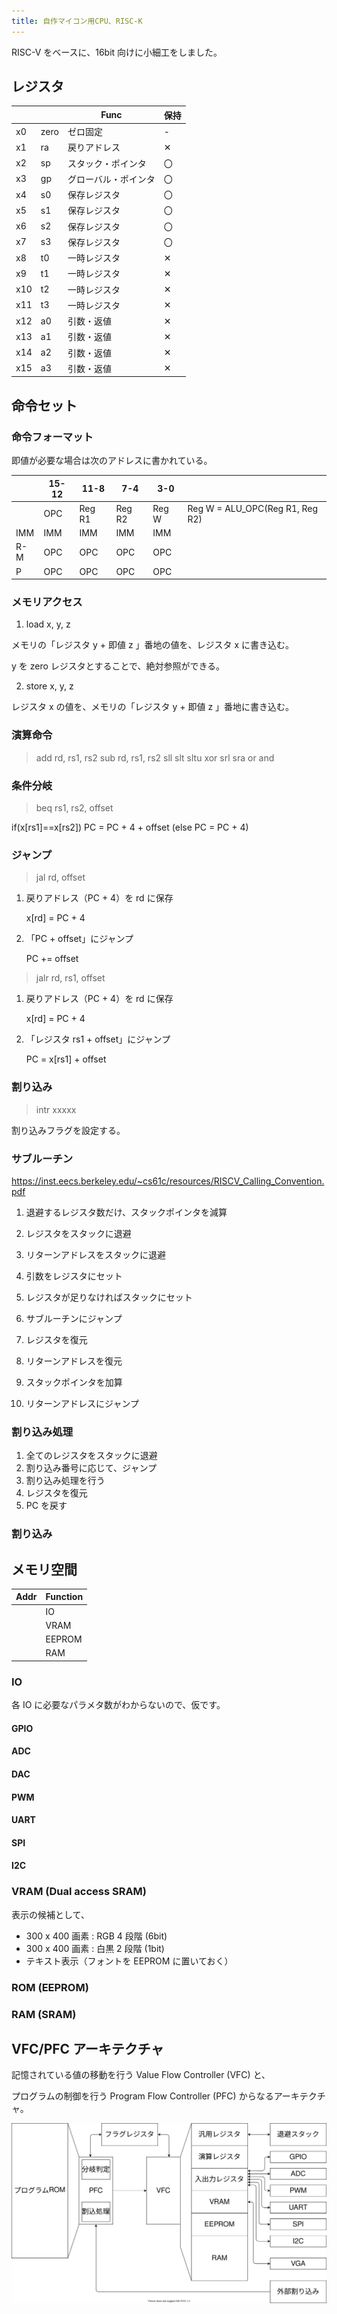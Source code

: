 ```yaml
---
title: 自作マイコン用CPU、RISC-K
---
```


RISC-V をベースに、16bit 向けに小細工をしました。

## レジスタ

|     |      | Func                 | 保持 |
| --- | ---- | -------------------- | ---- |
| x0  | zero | ゼロ固定             | -    |
| x1  | ra   | 戻りアドレス         | ✕    |
| x2  | sp   | スタック・ポインタ   | 〇   |
| x3  | gp   | グローバル・ポインタ | 〇   |
| x4  | s0   | 保存レジスタ         | 〇   |
| x5  | s1   | 保存レジスタ         | 〇   |
| x6  | s2   | 保存レジスタ         | 〇   |
| x7  | s3   | 保存レジスタ         | 〇   |
| x8  | t0   | 一時レジスタ         | ✕    |
| x9  | t1   | 一時レジスタ         | ✕    |
| x10 | t2   | 一時レジスタ         | ✕    |
| x11 | t3   | 一時レジスタ         | ✕    |
| x12 | a0   | 引数・返値           | ✕    |
| x13 | a1   | 引数・返値           | ✕    |
| x14 | a2   | 引数・返値           | ✕    |
| x15 | a3   | 引数・返値           | ✕    |

## 命令セット

### 命令フォーマット

即値が必要な場合は次のアドレスに書かれている。

|     | 15-12 | 11-8   | 7-4    | 3-0   |                                 |
| --- | ----- | ------ | ------ | ----- | ------------------------------- |
|     | OPC   | Reg R1 | Reg R2 | Reg W | Reg W = ALU_OPC(Reg R1, Reg R2) |
| IMM | IMM   | IMM    | IMM    | IMM   |
| R-M | OPC   | OPC    | OPC    | OPC   |
| P   | OPC   | OPC    | OPC    | OPC   |

### メモリアクセス

1. load x, y, z

メモリの「レジスタ y + 即値 z 」番地の値を、レジスタ x に書き込む。

y を zero レジスタとすることで、絶対参照ができる。

2. store x, y, z

レジスタ x の値を、メモリの「レジスタ y + 即値 z 」番地に書き込む。

### 演算命令

> add rd, rs1, rs2
> sub rd, rs1, rs2
> sll
> slt
> sltu
> xor
> srl
> sra
> or
> and

### 条件分岐

> beq rs1, rs2, offset

if(x[rs1]==x[rs2]) PC = PC + 4 + offset
(else PC = PC + 4)

### ジャンプ

> jal rd, offset

1. 戻りアドレス（PC + 4）を rd に保存

   x[rd] = PC + 4

2. 「PC + offset」にジャンプ

   PC += offset

> jalr rd, rs1, offset

1. 戻りアドレス（PC + 4）を rd に保存

   x[rd] = PC + 4

2. 「レジスタ rs1 + offset」にジャンプ

   PC = x[rs1] + offset

### 割り込み

> intr xxxxx

割り込みフラグを設定する。

### サブルーチン

https://inst.eecs.berkeley.edu/~cs61c/resources/RISCV_Calling_Convention.pdf

1. 退避するレジスタ数だけ、スタックポインタを減算
2. レジスタをスタックに退避
3. リターンアドレスをスタックに退避
4. 引数をレジスタにセット
5. レジスタが足りなければスタックにセット
6. サブルーチンにジャンプ

7. レジスタを復元
8. リターンアドレスを復元
9. スタックポインタを加算
10. リターンアドレスにジャンプ

### 割り込み処理

1. 全てのレジスタをスタックに退避
2. 割り込み番号に応じて、ジャンプ
3. 割り込み処理を行う
4. レジスタを復元
5. PC を戻す

### 割り込み

## メモリ空間

| Addr | Function |
| ---- | -------- |
|      | IO       |
|      | VRAM     |
|      | EEPROM   |
|      | RAM      |

### IO

各 IO に必要なパラメタ数がわからないので、仮です。

#### GPIO

#### ADC

#### DAC

#### PWM

#### UART

#### SPI

#### I2C

### VRAM (Dual access SRAM)

表示の候補として、

- 300 x 400 画素 : RGB 4 段階 (6bit)
- 300 x 400 画素 : 白黒 2 段階 (1bit)
- テキスト表示（フォントを EEPROM に置いておく）

### ROM (EEPROM)

### RAM (SRAM)

## VFC/PFC アーキテクチャ

記憶されている値の移動を行う Value Flow Controller (VFC) と、

プログラムの制御を行う Program Flow Controller (PFC) からなるアーキテクチャ。

![](./img/arch.dio.svg)
